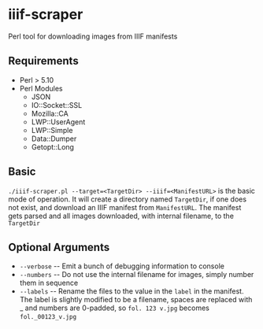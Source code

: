 # iiif-scraper
Perl tool for downloading images from IIIF manifests

## Requirements
* Perl > 5.10
* Perl Modules
  * JSON
  * IO::Socket::SSL
  * Mozilla::CA
  * LWP::UserAgent
  * LWP::Simple
  * Data::Dumper
  * Getopt::Long


## Basic
`./iiif-scraper.pl --target=<TargetDir> --iiif=<ManifestURL>`
is the basic mode of operation.  It will create a directory named `TargetDir`, if one does not exist, and download an IIIF manifest from `ManifestURL`.  The manifest gets parsed and all images downloaded, with internal filename, to the `TargetDir`

## Optional Arguments

* `--verbose` -- Emit a bunch of debugging information to console
* `--numbers` -- Do not use the internal filename for images, simply number them in sequence
* `--labels` -- Rename the files to the value in the `label` in the manifest.  The label is slightly modified to be a filename, spaces are replaced with _ and numbers are 0-padded, so `fol. 123 v.jpg` becomes `fol._00123_v.jpg`
